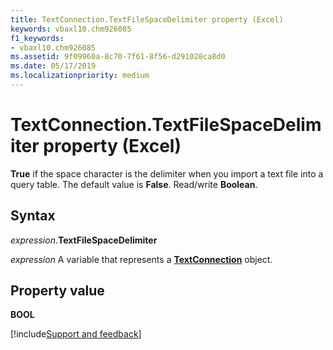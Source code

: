 ```yaml
---
title: TextConnection.TextFileSpaceDelimiter property (Excel)
keywords: vbaxl10.chm926085
f1_keywords:
- vbaxl10.chm926085
ms.assetid: 9f09960a-8c70-7f61-8f56-d291028ca8d0
ms.date: 05/17/2019
ms.localizationpriority: medium
---
```



# TextConnection.TextFileSpaceDelimiter property (Excel)

**True** if the space character is the delimiter when you import a text file into a query table. The default value is **False**. Read/write **Boolean**.


## Syntax

_expression_.**TextFileSpaceDelimiter**

_expression_ A variable that represents a **[TextConnection](Excel.TextConnection.md)** object.


## Property value

**BOOL**



[!include[Support and feedback](~/includes/feedback-boilerplate.md)]
